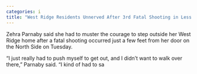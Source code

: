 ```yaml
---
categories: i
title: "West Ridge Residents Unnerved After 3rd Fatal Shooting in Less Than a Week ‘We Need More Security"
---
```


Zehra Parnaby said she had to muster the courage to step outside her West Ridge home after a fatal shooting occurred just a few feet from her door on the North Side on Tuesday.



“I just really had to push myself to get out, and I didn’t want to walk over there,” Parnaby said. “I kind of had to sa